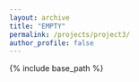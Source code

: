 ```yaml
---
layout: archive
title: "EMPTY"
permalink: /projects/project3/
author_profile: false
---
```


{% include base_path %}


